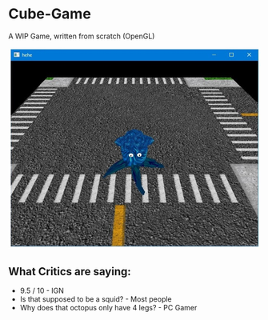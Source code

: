 # Cube-Game
A WIP Game, written from scratch (OpenGL)

![Image](screenshot.jpg)

## What Critics are saying:
* 9.5 / 10 - IGN
* Is that supposed to be a squid? - Most people
* Why does that octopus only have 4 legs? - PC Gamer
